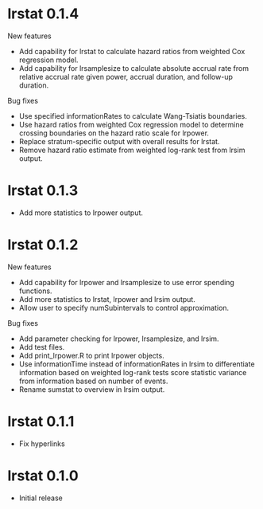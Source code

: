 # lrstat 0.1.4

New features

- Add capability for lrstat to calculate hazard ratios from weighted Cox regression model.
- Add capability for lrsamplesize to calculate absolute accrual rate from 
relative accrual rate given power, accrual duration, and follow-up duration.

Bug fixes

- Use specified informationRates to calculate Wang-Tsiatis boundaries.
- Use hazard ratios from weighted Cox regression model to determine crossing 
boundaries on the hazard ratio scale for lrpower.
- Replace stratum-specific output with overall results for lrstat.
- Remove hazard ratio estimate from weighted log-rank test from lrsim output.


# lrstat 0.1.3

- Add more statistics to lrpower output.


# lrstat 0.1.2

New features

- Add capability for lrpower and lrsamplesize to use error spending functions.
- Add more statistics to lrstat, lrpower and lrsim output.
- Allow user to specify numSubintervals to control approximation.

Bug fixes

- Add parameter checking for lrpower, lrsamplesize, and lrsim.
- Add test files.
- Add print_lrpower.R to print lrpower objects.
- Use informationTime instead of informationRates in lrsim to differentiate
information based on weighted log-rank tests score statistic variance from 
information based on number of events.
- Rename sumstat to overview in lrsim output.


# lrstat 0.1.1


- Fix hyperlinks


# lrstat 0.1.0

- Initial release
